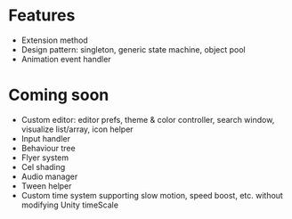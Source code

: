 # Features
- Extension method
- Design pattern: singleton, generic state machine, object pool
- Animation event handler
# Coming soon
- Custom editor: editor prefs, theme & color controller, search window, visualize list/array, icon helper
- Input handler
- Behaviour tree
- Flyer system
- Cel shading
- Audio manager
- Tween helper
- Custom time system supporting slow motion, speed boost, etc. without modifying Unity timeScale